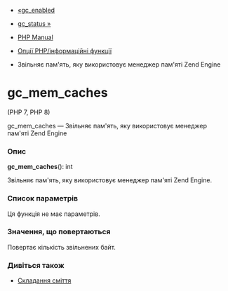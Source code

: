 - [«gc_enabled](function.gc-enabled.md)
- [gc_status »](function.gc-status.md)

- [PHP Manual](index.md)
- [Опції PHP/інформаційні функції](ref.info.md)
- Звільняє пам'ять, яку використовує менеджер пам'яті Zend Engine

# gc_mem_caches

(PHP 7, PHP 8)

gc_mem_caches — Звільняє пам'ять, яку використовує менеджер пам'яті Zend
Engine

### Опис

**gc_mem_caches**(): int

Звільняє пам'ять, яку використовує менеджер пам'яті Zend Engine.

### Список параметрів

Ця функція не має параметрів.

### Значення, що повертаються

Повертає кількість звільнених байт.

### Дивіться також

- [Складання сміття](features.gc.md)
